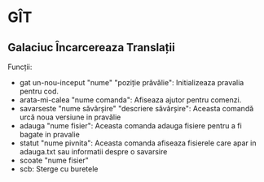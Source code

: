 # GÎT
Galaciuc Încarcereaza Translații
---
Funcții:
* gat un-nou-inceput "nume" <facultativ>"poziție prăvălie": Initializeaza pravalia pentru cod.
* arata-mi-calea <facultativ>"nume comanda": Afiseaza ajutor pentru comenzi. 
* savarseste "nume săvârșire" <facultativ>"descriere săvârșire": Aceasta comandă urcă noua versiune in pravălie
* adauga <nr nelimitat parametri>"nume fisier": Aceasta comanda adauga fisiere pentru a fi bagate in pravalie
* statut <facultativ>"nume pivnita": Aceasta comanda afiseaza fisierele care apar in adauga.txt sau informatii despre o savarsire
* scoate <nr nelimitat parametri>"nume fisier"
* scb: Sterge cu buretele